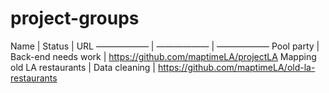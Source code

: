 # project-groups
Name  | Status | URL
—————— | —————— | ——————
Pool party  | Back-end needs work | https://github.com/maptimeLA/projectLA
Mapping old LA restaurants  | Data cleaning | https://github.com/maptimeLA/old-la-restaurants